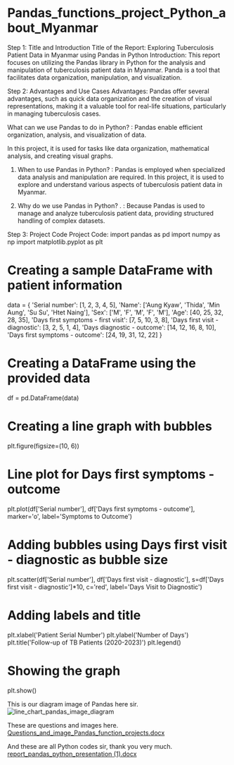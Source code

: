 # Pandas_functions_project_Python_about_Myanmar

Step 1: Title and Introduction
Title of the Report: Exploring Tuberculosis Patient Data in Myanmar using Pandas in Python
Introduction: 
This report focuses on utilizing the Pandas library in Python for the analysis and manipulation of tuberculosis patient data in Myanmar. 
Panda is a tool that facilitates data organization, manipulation, and visualization.

Step 2: Advantages and Use Cases
Advantages: Pandas offer several advantages, such as quick data organization and the creation of visual representations, making it a valuable tool for real-life situations, particularly in managing tuberculosis cases.

What can we use Pandas to do in Python? :
Pandas enable efficient organization, analysis, and visualization of data. 

In this project, it is used for tasks like data organization, mathematical analysis, and creating visual graphs.

1. When to use Pandas in Python? 
: Pandas is employed when specialized data analysis and manipulation are required. In this project, it is used to explore and understand various aspects of tuberculosis patient data in Myanmar.

3. Why do we use Pandas in Python?
. : Because Pandas is used to manage and analyze tuberculosis patient data, providing structured handling of complex datasets.

Step 3: Project Code
Project Code:
import pandas as pd
import numpy as np
import matplotlib.pyplot as plt

# Creating a sample DataFrame with patient information
data = {
    'Serial number': [1, 2, 3, 4, 5],
    'Name': ['Aung Kyaw', 'Thida', 'Min Aung', 'Su Su', 'Htet Naing'],
    'Sex': ['M', 'F', 'M', 'F', 'M'],
    'Age': [40, 25, 32, 28, 35],
    'Days first symptoms - first visit': [7, 5, 10, 3, 8],
    'Days first visit - diagnostic': [3, 2, 5, 1, 4],
    'Days diagnostic - outcome': [14, 12, 16, 8, 10],
    'Days first symptoms - outcome': [24, 19, 31, 12, 22]
}

# Creating a DataFrame using the provided data
df = pd.DataFrame(data)

# Creating a line graph with bubbles
plt.figure(figsize=(10, 6))

# Line plot for Days first symptoms - outcome
plt.plot(df['Serial number'], df['Days first symptoms - outcome'], marker='o', label='Symptoms to Outcome')

# Adding bubbles using Days first visit - diagnostic as bubble size
plt.scatter(df['Serial number'], df['Days first visit - diagnostic'], s=df['Days first visit - diagnostic']*10, c='red', label='Days Visit to Diagnostic')

# Adding labels and title
plt.xlabel('Patient Serial Number')
plt.ylabel('Number of Days')
plt.title('Follow-up of TB Patients (2020-2023)')
plt.legend()

# Showing the graph
plt.show()

This is our diagram image of Pandas here sir.
![line_chart_pandas_image_diagram](https://github.com/AuntBawHein/Pandas_functions_project_Python_about_Myanmar/assets/150255399/f3c3240a-0d63-41ff-a048-22a96eb1d841)


These are questions and images here.
[Questions_and_image_Pandas_function_projects.docx](https://github.com/AuntBawHein/Pandas_functions_project_Python_about_Myanmar/files/13692274/Questions_and_image_Pandas_function_projects.docx)


And these are all Python codes sir, thank you very much.
[report_pandas_python_presentation (1).docx](https://github.com/AuntBawHein/Pandas_functions_project_Python_about_Myanmar/files/13694387/report_pandas_python_presentation.1.docx)



